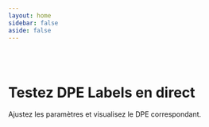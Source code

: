 ```yaml
---
layout: home
sidebar: false
aside: false
---
```


<script setup>
import Demo from '.vitepress/theme/components/Demo.vue'
</script>

<div class="demo-page">
<div class="demo-page-container">


# Testez DPE Labels en direct

Ajustez les paramètres et visualisez le DPE correspondant. 

<Demo />

</div>
</div>

<style>
.demo-page {
    padding: 32px 0;
}

/*.demo-page-container {*/
/*    margin: 0 auto;*/
/*    max-width: calc(var(--vp-layout-max-width) - 64px);*/
/*    border: 1px solid red;*/
/*}*/
</style>